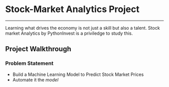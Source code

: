# Stock-Market Analytics Project
---
Learning what drives the economy is not just a skill but also a talent.
Stock market Analytics by PythonInvest is a priviledge to study this.

## Project Walkthrough
### Problem Statement
- Build a Machine Learning Model to Predict Stock Market Prices
- Automate it the *model*
